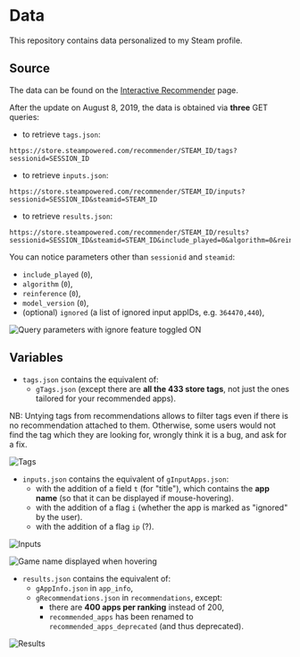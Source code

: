 # Data

This repository contains data personalized to my Steam profile.

## Source

The data can be found on the [Interactive Recommender](https://store.steampowered.com/recommender/) page.

After the update on August 8, 2019, the data is obtained via **three** GET queries:
-   to retrieve `tags.json`:
```
https://store.steampowered.com/recommender/STEAM_ID/tags?sessionid=SESSION_ID
```
-   to retrieve `inputs.json`:
```
https://store.steampowered.com/recommender/STEAM_ID/inputs?sessionid=SESSION_ID&steamid=STEAM_ID
```
-   to retrieve `results.json`:
```
https://store.steampowered.com/recommender/STEAM_ID/results?sessionid=SESSION_ID&steamid=STEAM_ID&include_played=0&algorithm=0&reinference=0&model_version=0
```

You can notice parameters other than `sessionid` and `steamid`:
-   `include_played` (`0`),
-   `algorithm` (`0`),
-   `reinference` (`0`),
-   `model_version` (`0`),
-   (optional) `ignored` (a list of ignored input appIDs, e.g. `364470,440`),

![Query parameters with ignore feature toggled ON](https://raw.githubusercontent.com/wiki/woctezuma/steam-labs-recommender/img/ignore_feature_query_parameters.png)

## Variables

-   `tags.json` contains the equivalent of:
    - `gTags.json` (except there are **all the 433 store tags**, not just the ones tailored for your recommended apps).
    
NB: Untying tags from recommendations allows to filter tags even if there is no recommendation attached to them.
Otherwise, some users would not find the tag which they are looking for, wrongly think it is a bug, and ask for a fix.

![Tags](https://raw.githubusercontent.com/wiki/woctezuma/steam-labs-recommender/img/data_v3_tags.png)

-   `inputs.json` contains the equivalent of `gInputApps.json`:
    - with the addition of a field `t` (for "title"), which contains the **app name** (so that it can be displayed if mouse-hovering).
    - with the addition of a flag `i` (whether the app is marked as "ignored" by the user).
    - with the addition of a flag `ip` (?).

![Inputs](https://raw.githubusercontent.com/wiki/woctezuma/steam-labs-recommender/img/data_v3_inputs.png)

![Game name displayed when hovering](https://raw.githubusercontent.com/wiki/woctezuma/steam-labs-recommender/img/name_hovering.png)

-   `results.json` contains the equivalent of:
    - `gAppInfo.json` in `app_info`,
    - `gRecommendations.json` in `recommendations`, except:
        - there are **400 apps per ranking** instead of 200,
        - `recommended_apps` has been renamed to `recommended_apps_deprecated` (and thus deprecated).

![Results](https://raw.githubusercontent.com/wiki/woctezuma/steam-labs-recommender/img/data_v3_results.png)

